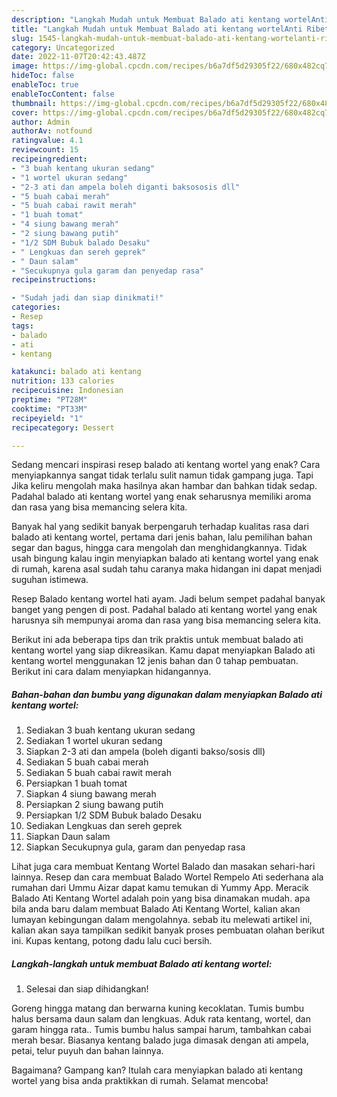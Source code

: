 ```yaml
---
description: "Langkah Mudah untuk Membuat Balado ati kentang wortelAnti Ribet"
title: "Langkah Mudah untuk Membuat Balado ati kentang wortelAnti Ribet"
slug: 1545-langkah-mudah-untuk-membuat-balado-ati-kentang-wortelanti-ribet
category: Uncategorized
date: 2022-11-07T20:42:43.487Z
image: https://img-global.cpcdn.com/recipes/b6a7df5d29305f22/680x482cq70/balado-ati-kentang-wortel-foto-resep-utama.jpg
hideToc: false
enableToc: true
enableTocContent: false
thumbnail: https://img-global.cpcdn.com/recipes/b6a7df5d29305f22/680x482cq70/balado-ati-kentang-wortel-foto-resep-utama.jpg
cover: https://img-global.cpcdn.com/recipes/b6a7df5d29305f22/680x482cq70/balado-ati-kentang-wortel-foto-resep-utama.jpg
author: Admin
authorAv: notfound
ratingvalue: 4.1
reviewcount: 15
recipeingredient:
- "3 buah kentang ukuran sedang"
- "1 wortel ukuran sedang"
- "2-3 ati dan ampela boleh diganti baksososis dll"
- "5 buah cabai merah"
- "5 buah cabai rawit merah"
- "1 buah tomat"
- "4 siung bawang merah"
- "2 siung bawang putih"
- "1/2 SDM Bubuk balado Desaku"
- " Lengkuas dan sereh geprek"
- " Daun salam"
- "Secukupnya gula garam dan penyedap rasa"
recipeinstructions:

- "Sudah jadi dan siap dinikmati!"
categories:
- Resep
tags:
- balado
- ati
- kentang

katakunci: balado ati kentang 
nutrition: 133 calories
recipecuisine: Indonesian
preptime: "PT28M"
cooktime: "PT33M"
recipeyield: "1"
recipecategory: Dessert

---
```



Sedang mencari inspirasi resep balado ati kentang wortel yang enak? Cara menyiapkannya sangat tidak terlalu sulit namun tidak gampang juga. Tapi Jika keliru mengolah maka hasilnya akan hambar dan bahkan tidak sedap. Padahal balado ati kentang wortel yang enak seharusnya memiliki aroma dan rasa yang bisa memancing selera kita.


Banyak hal yang sedikit banyak berpengaruh terhadap kualitas rasa dari balado ati kentang wortel, pertama dari jenis bahan, lalu pemilihan bahan segar dan bagus, hingga cara mengolah dan menghidangkannya. Tidak usah bingung kalau ingin menyiapkan balado ati kentang wortel yang enak di rumah, karena asal sudah tahu caranya maka hidangan ini dapat menjadi suguhan istimewa.

Resep Balado kentang wortel hati ayam. Jadi belum sempet padahal banyak banget yang pengen di post. Padahal balado ati kentang wortel yang enak harusnya sih mempunyai aroma dan rasa yang bisa memancing selera kita.


Berikut ini ada beberapa tips dan trik praktis untuk membuat balado ati kentang wortel yang siap dikreasikan. Kamu dapat menyiapkan Balado ati kentang wortel menggunakan 12 jenis bahan dan 0 tahap pembuatan. Berikut ini cara dalam menyiapkan hidangannya.

<!--inarticleads1-->

##### Bahan-bahan dan bumbu yang digunakan dalam menyiapkan Balado ati kentang wortel:

1. Sediakan 3 buah kentang ukuran sedang
1. Sediakan 1 wortel ukuran sedang
1. Siapkan 2-3 ati dan ampela (boleh diganti bakso/sosis dll)
1. Sediakan 5 buah cabai merah
1. Sediakan 5 buah cabai rawit merah
1. Persiapkan 1 buah tomat
1. Siapkan 4 siung bawang merah
1. Persiapkan 2 siung bawang putih
1. Persiapkan 1/2 SDM Bubuk balado Desaku
1. Sediakan  Lengkuas dan sereh geprek
1. Siapkan  Daun salam
1. Siapkan Secukupnya gula, garam dan penyedap rasa


Lihat juga cara membuat Kentang Wortel Balado dan masakan sehari-hari lainnya. Resep dan cara membuat Balado Wortel Rempelo Ati sederhana ala rumahan dari Ummu Aizar dapat kamu temukan di Yummy App. Meracik Balado Ati Kentang Wortel adalah poin yang bisa dinamakan mudah. apa bila anda baru dalam membuat Balado Ati Kentang Wortel, kalian akan lumayan kebingungan dalam mengolahnya. sebab itu melewati artikel ini, kalian akan saya tampilkan sedikit banyak proses pembuatan olahan berikut ini. Kupas kentang, potong dadu lalu cuci bersih. 

<!--inarticleads2-->

##### Langkah-langkah untuk membuat Balado ati kentang wortel:


1. Selesai dan siap dihidangkan!

Goreng hingga matang dan berwarna kuning kecoklatan. Tumis bumbu halus bersama daun salam dan lengkuas. Aduk rata kentang, wortel, dan garam hingga rata.. Tumis bumbu halus sampai harum, tambahkan cabai merah besar. Biasanya kentang balado juga dimasak dengan ati ampela, petai, telur puyuh dan bahan lainnya. 

Bagaimana? Gampang kan? Itulah cara menyiapkan balado ati kentang wortel yang bisa anda praktikkan di rumah. Selamat mencoba!

